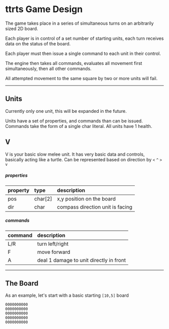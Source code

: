 ttrts Game Design
=================

The game takes place in a series of simultaneous turns on an arbitrarily sized 2D board.

Each player is in control of a set number of starting units, each turn receives data on the status of the board.

Each player must then issue a single command to each unit in their control.

The engine then takes all commands, evaluates all movement first simultaneously, then all other commands.

All attempted movement to the same square by two or more units will fail.

--------------------------------------------------------
Units
-----

Currently only one unit, this will be expanded in the future.

Units have a set of properties, and commands than can be issued. 
Commands take the form of a single char literal.
All units have 1 health.


## V
V is your basic slow melee unit. It has very basic data and controls, basically acting like a turtle.
Can be represented based on direction by `<` `^` `>` `v`

##### properties
| property | type    | description                       |
|:---------|:--------|:----------------------------------|
| pos      | char[2] | x,y position on the board         |
| dir      | char    | compass direction unit is facing  |

##### commands
| command  | description                                 |
|:---------|:--------------------------------------------|
| L/R      | turn left/right                             |
| F        | move forward                                |
| A        | deal 1 damage to unit directly in front     |

--------------------------------------------------------
The Board
--------

As an example, let's start with a basic starting `[10,5]` board
````
0000000000
0000000000
0000000000
0000000000
0000000000
````
